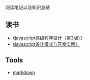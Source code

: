 阅读笔记以及知识总结
## 读书
- [《javascript高级程序设计（第3版）》](./book/js_1)
- [《javascript设计模式与开发实践》](./book/js_2)

## Tools
- [markdown](./tools/markdown.md)

